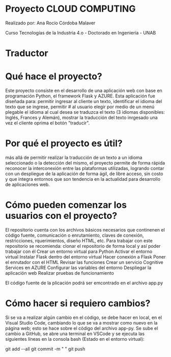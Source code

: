 # Proyecto CLOUD COMPUTING
Realizado por: Ana Rocío Córdoba Malaver

Curso Tecnologías de la Industria 4.o - Doctorado en Ingeniería - UNAB

# Traductor

# Qué hace el proyecto? 
Este proyecto consiste en el desarrollo de una aplicación web con base en programación Python, el framework Flask y AZURE. Esta aplicación fue diseñada para: permitir ingresar al cliente un texto, identificar el idioma del texto que se ingrese, permitir # al usuario elegir por medio de un menú plegable el idioma al cual desea se traduzca el texto (3 idiomas disponibles: Inglés, Frances y Alemán), mostrar la traducción del texto inrgesado una vez el cliente oprima el botón "traducir".

# Por qué el proyecto es útil? 
más allá de permitir realizar la traducción de un texto a un idioma seleccionado o la detección del mismo, el proyecto permite de forma rápida reconocer la interconexión entre las plataformas utilizadas, logrando contar con un despliegue de la aplicación de forma ágil, de libre acceso, sin costo y que integra entornos que son tendencia en la actualidad para desarrollo de aplicaciones web.

# Cómo pueden comenzar los usuarios con el proyecto?
El repositorio cuenta con los archívos básicos necesarios que continenen el código fuente, comunicación o enrutamiento, claves de 
conexión, restricciones, rquerimientos, diseño HTML, etc. Para trabajar con este repositorio se recomienda:
clonar el repositorio de forma local y así poder trabajar con él 
Crear un entorno virtual para Python
Activar el entorno virtual
Instalar Flask dentro del entorno virtual
Hacer conexión a Flask
Poner el enrutador con el HTML
Revisar las funciones
Crear un servicio Cognitive Services en AZURE
Configurar las variables del entorno
Despliegar la aplicación web
Realizar pruebas de funcionamiento

El código fuente de la plicación podrá ser emcontrado en el archivo app.py 

# Cómo hacer si requiero cambios?
Si se va a realizar algún cambio en el código, se debe hacer en local, en el Visual Studio Code, cambiando lo que se va a mostrar 
como nuevo en la página web; esto se hace sobre el código del archivo app-py. Se sube el cambio a GitHub, se abre una terminal en 
VSCode y se ejecuta las siguientes líneas en la consola bash (Estado en el entorno virtual):

git add --all
git commit -m " "
git push



